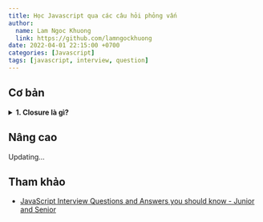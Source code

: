 ```yaml
---
title: Học Javascript qua các câu hỏi phỏng vấn
author:
  name: Lam Ngoc Khuong
  link: https://github.com/lamngockhuong
date: 2022-04-01 22:15:00 +0700
categories: [Javascript]
tags: [javascript, interview, question]
---
```

## Cơ bản
<details>
<summary><b>1. Closure là gì?</b></summary>
Closure là một dạng function nằm trong một function khác. Function bên trong có quyền truy cập vào scope (phạm vi) và các tham số của function bên ngoài ngay cả khi function bên ngoài đã trả về
</details>

## Nâng cao
Updating...
## Tham khảo
+ [JavaScript Interview Questions and Answers you should know - Junior and Senior](https://dev.to/frontendengineer/top-10-javascript-interview-questions-and-answers-you-should-know-junior-and-senior-3943)
